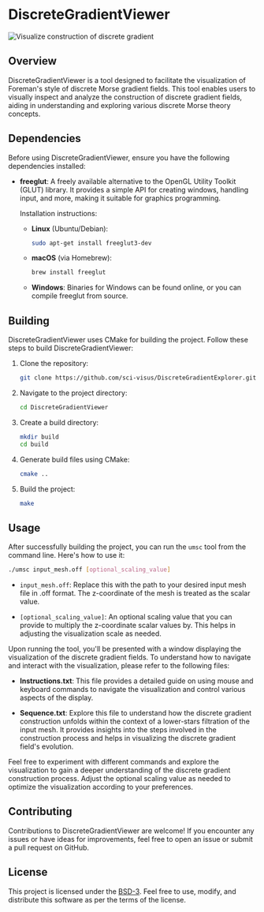 # DiscreteGradientViewer

![Visualize construction of discrete gradient](sample.png)

## Overview

DiscreteGradientViewer is a tool designed to facilitate the visualization of Foreman's style of discrete Morse gradient fields. This tool enables users to visually inspect and analyze the construction of discrete gradient fields, aiding in understanding and exploring various discrete Morse theory concepts.

## Dependencies

Before using DiscreteGradientViewer, ensure you have the following dependencies installed:

- **freeglut**: A freely available alternative to the OpenGL Utility Toolkit (GLUT) library. It provides a simple API for creating windows, handling input, and more, making it suitable for graphics programming.
  
  Installation instructions:
  
  - **Linux** (Ubuntu/Debian):
    ```bash
    sudo apt-get install freeglut3-dev
    ```
    
  - **macOS** (via Homebrew):
    ```bash
    brew install freeglut
    ```
    
  - **Windows**: Binaries for Windows can be found online, or you can compile freeglut from source.

## Building

DiscreteGradientViewer uses CMake for building the project. Follow these steps to build DiscreteGradientViewer:

1. Clone the repository:
   ```bash
   git clone https://github.com/sci-visus/DiscreteGradientExplorer.git
   ```

2. Navigate to the project directory:
   ```bash
   cd DiscreteGradientViewer
   ```

3. Create a build directory:
   ```bash
   mkdir build
   cd build
   ```

4. Generate build files using CMake:
   ```bash
   cmake ..
   ```

5. Build the project:
   ```bash
   make
   ```

## Usage

After successfully building the project, you can run the `umsc` tool from the command line. Here's how to use it:

```bash
./umsc input_mesh.off [optional_scaling_value]
```

- `input_mesh.off`: Replace this with the path to your desired input mesh file in .off format. The z-coordinate of the mesh is treated as the scalar value.

- `[optional_scaling_value]`: An optional scaling value that you can provide to multiply the z-coordinate scalar values by. This helps in adjusting the visualization scale as needed.

Upon running the tool, you'll be presented with a window displaying the visualization of the discrete gradient fields. To understand how to navigate and interact with the visualization, please refer to the following files:

- **Instructions.txt**: This file provides a detailed guide on using mouse and keyboard commands to navigate the visualization and control various aspects of the display.

- **Sequence.txt**: Explore this file to understand how the discrete gradient construction unfolds within the context of a lower-stars filtration of the input mesh. It provides insights into the steps involved in the construction process and helps in visualizing the discrete gradient field's evolution.

Feel free to experiment with different commands and explore the visualization to gain a deeper understanding of the discrete gradient construction process. Adjust the optional scaling value as needed to optimize the visualization according to your preferences.

## Contributing

Contributions to DiscreteGradientViewer are welcome! If you encounter any issues or have ideas for improvements, feel free to open an issue or submit a pull request on GitHub.

## License

This project is licensed under the [BSD-3](LICENSE). Feel free to use, modify, and distribute this software as per the terms of the license.

